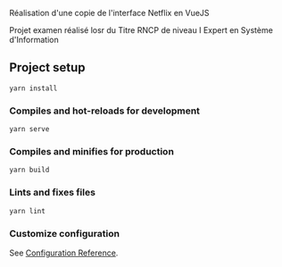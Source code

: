 Réalisation d'une copie de l'interface Netflix en VueJS

Projet examen réalisé losr du Titre RNCP de niveau I Expert en Système d'Information

## Project setup
```
yarn install
```

### Compiles and hot-reloads for development
```
yarn serve
```

### Compiles and minifies for production
```
yarn build
```

### Lints and fixes files
```
yarn lint
```

### Customize configuration
See [Configuration Reference](https://cli.vuejs.org/config/).
